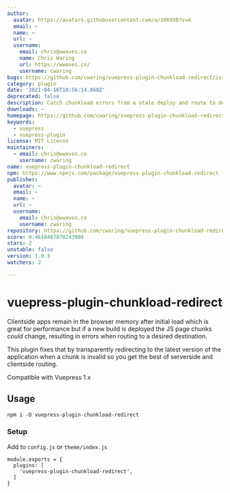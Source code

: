 ```yaml
---
author:
  avatar: https://avatars.githubusercontent.com/u/106938?v=4
  email: ~
  name: ~
  url: ~
  username:
    email: chris@wwaves.co
    name: Chris Waring
    url: https://wwaves.co/
    username: cwaring
bugs: https://github.com/cwaring/vuepress-plugin-chunkload-redirect/issues
category: plugin
date: '2021-04-16T10:56:14.860Z'
deprecated: false
description: Catch chunkload errors from a stale deploy and route to destination
downloads: ~
homepage: https://github.com/cwaring/vuepress-plugin-chunkload-redirect#readme
keywords:
  - vuepress
  - vuepress-plugin
license: MIT License
maintainers:
  - email: chris@wwaves.co
    username: cwaring
name: vuepress-plugin-chunkload-redirect
npm: https://www.npmjs.com/package/vuepress-plugin-chunkload-redirect
publisher:
  avatar: ~
  email: ~
  name: ~
  url: ~
  username:
    email: chris@wwaves.co
    username: cwaring
repository: https://github.com/cwaring/vuepress-plugin-chunkload-redirect
score: 0.4618407870243904
stars: 2
unstable: false
version: 1.0.3
watchers: 2

---
```


# vuepress-plugin-chunkload-redirect


Clientside apps remain in the browser memory after initial load which is great for performance but if a new build is deployed the JS page chunks _could_ change, resulting in errors when routing to a desired destination.

This plugin fixes that by transparently redirecting to the latest version of the application when a chunk is invalid so you get the best of serverside and clientside routing.

Compatible with Vuepress 1.x

## Usage

```
npm i -D vuepress-plugin-chunkload-redirect
```

### Setup

Add to `config.js` or `theme/index.js`

```
module.exports = {
  plugins: [
    'vuepress-plugin-chunkload-redirect',
  ]
}
```